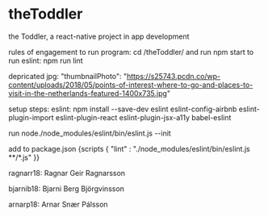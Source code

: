 # theToddler
the Toddler, a react-native project in app development

rules of engagement
  to run program: cd /theToddler/ and run npm start
  to run eslint:  npm run lint

depricated jpg: "thumbnailPhoto": "https://s25743.pcdn.co/wp-content/uploads/2018/05/points-of-interest-where-to-go-and-places-to-visit-in-the-netherlands-featured-1400x735.jpg"


setup steps:
  eslint: npm install --save-dev eslint eslint-config-airbnb eslint-plugin-import eslint-plugin-react eslint-plugin-jsx-a11y babel-eslint

  run  node./node_modules/eslint/bin/eslint.js --init

add to package.json {scripts {
      "lint" : "./node_modules/eslint/bin/eslint.js **/*.js"
      }}


ragnarr18: Ragnar Geir Ragnarsson

bjarnib18: Bjarni Berg Björgvinsson

arnarp18: Arnar Snær Pálsson
